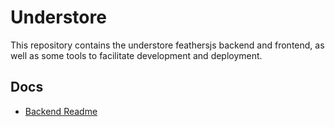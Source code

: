 # Understore

This repository contains the understore feathersjs backend and frontend, as well as some tools to facilitate development and deployment.

## Docs

- [Backend Readme](backend/readme.md)
